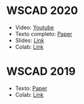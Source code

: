 # WSCAD 2020

* Video: [Youtube](https://www.youtube.com/watch?v=JJXmAVnsAMM&t=6343s)
* Texto completo: [Paper](https://github.com/lesc-ufv/wscad2020/blob/master/paper/minicursoWSCAD20.pdf)
* Slides: [Link](https://docs.google.com/presentation/d/e/2PACX-1vScx2eqHIxRzj00xlE8I0f4O-MyjdKLxl-tZkqyuL45DQZ7HZWEUTuk6cPCyFfY6FCCrxXWdQlOVgga/pub?start=false&loop=false&delayms=3000#slide=id.p)
* Colab: [Link](https://colab.research.google.com/drive/1eYk9GFgFsLnfxQVMHphMyztFc0GIuZYS#scrollTo=ee1-DAfeZIjk)

# WSCAD 2019

* Texto: [Paper](https://sol.sbc.org.br/livros/index.php/sbc/catalog/book/46)
* Colab: [Link](https://colab.research.google.com/drive/1caBu4aCskJMyojYbU55a0aexxGZY0L_M)
